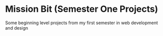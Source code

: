 # Mission Bit (Semester One Projects)

Some beginning level projects from my first semester in web development and design
